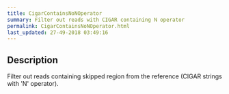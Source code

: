 ```yaml
---
title: CigarContainsNoNOperator
summary: Filter out reads with CIGAR containing N operator
permalink: CigarContainsNoNOperator.html
last_updated: 27-49-2018 03:49:16
---
```



## Description

Filter out reads containing skipped region from the reference (CIGAR strings with 'N' operator).

